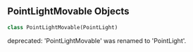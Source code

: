 ## PointLightMovable Objects

```python
class PointLightMovable(PointLight)
```

deprecated: 'PointLightMovable' was renamed to 'PointLight'.

<a id="unreal.PointLightStatic"></a>